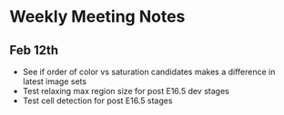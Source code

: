 # Weekly Meeting Notes

## Feb 12th

- See if order of color vs saturation candidates makes a difference in latest image sets
- Test relaxing max region size for post E16.5 dev stages
- Test cell detection for post E16.5 stages
